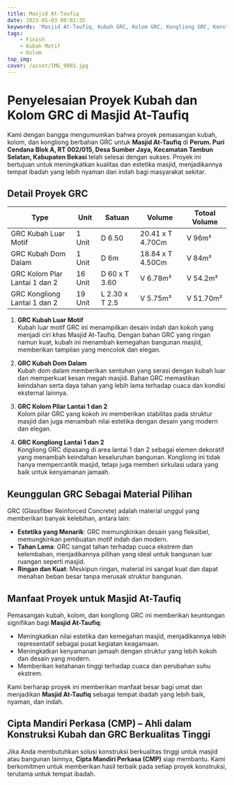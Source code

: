 ```yaml
---
title: Masjid At-Taufiq
date: 2023-05-03 00:02:35
keywords: 'Masjid At-Taufiq, Kubah GRC, Kolom GRC, Kongliong GRC, Konstruksi Masjid, GRC Berkualitas, Proyek Kubah Masjid, Masjid di Bekasi, Pemasangan Kubah GRC, GRC Pilar Masjid, Desain Kubah Motif, Krawangan GRC, Pembuatan Kolom Masjid'
tags: 
    - Finish
    - Kubah Motif
    - Kolom
top_img:
cover: /asset/IMG_9003.jpg
---
```


# **Penyelesaian Proyek Kubah dan Kolom GRC di Masjid At-Taufiq**  

Kami dengan bangga mengumumkan bahwa proyek pemasangan kubah, kolom, dan kongliong berbahan GRC untuk **Masjid At-Taufiq** di **Perum. Puri Cendana Blok A, RT 002/015, Desa Sumber Jaya, Kecamatan Tambun Selatan, Kabupaten Bekasi** telah selesai dengan sukses. Proyek ini bertujuan untuk meningkatkan kualitas dan estetika masjid, menjadikannya tempat ibadah yang lebih nyaman dan indah bagi masyarakat sekitar.  

## **Detail Proyek GRC**  

|       Type      |  Unit  | Satuan |   Volume    | Totoal Volume |
| --------------- | ------ | ------ | ----------- | ------------- |
| GRC Kubah Luar Motif | 1 Unit | D 6.50 | 20.41 x T 4.70Cm | V 96m² |
| GRC Kubah Dom Dalam | 1 Unit | D 6m | 18.84 x T 4.50Cm | V 84m² |
| GRC Kolom Plar Lantai 1 dan 2 | 16 Unit | D 60 x T 3.60 | V 6.78m² | V 54.2m² |
| GRC Kongliong Lantai 1 dan 2 | 19 Unit | L 2.30 x T 2.5 | V 5.75m² | V 51.70m² |


1. **GRC Kubah Luar Motif**  
   Kubah luar motif GRC ini menampilkan desain indah dan kokoh yang menjadi ciri khas Masjid At-Taufiq. Dengan bahan GRC yang ringan namun kuat, kubah ini menambah kemegahan bangunan masjid, memberikan tampilan yang mencolok dan elegan.  

2. **GRC Kubah Dom Dalam**  
   Kubah dom dalam memberikan sentuhan yang serasi dengan kubah luar dan memperkuat kesan megah masjid. Bahan GRC memastikan keindahan serta daya tahan yang lebih lama terhadap cuaca dan kondisi eksternal lainnya.  

3. **GRC Kolom Pilar Lantai 1 dan 2**  
   Kolom pilar GRC yang kokoh ini memberikan stabilitas pada struktur masjid dan juga menambah nilai estetika dengan desain yang modern dan elegan.  

4. **GRC Kongliong Lantai 1 dan 2**  
   Kongliong GRC dipasang di area lantai 1 dan 2 sebagai elemen dekoratif yang menambah keindahan keseluruhan bangunan. Kongliong ini tidak hanya mempercantik masjid, tetapi juga memberi sirkulasi udara yang baik untuk kenyamanan jamaah.  

## **Keunggulan GRC Sebagai Material Pilihan**  
GRC (Glassfiber Reinforced Concrete) adalah material unggul yang memberikan banyak kelebihan, antara lain:  
- **Estetika yang Menarik**: GRC memungkinkan desain yang fleksibel, memungkinkan pembuatan motif indah dan modern.  
- **Tahan Lama**: GRC sangat tahan terhadap cuaca ekstrem dan kelembaban, menjadikannya pilihan yang ideal untuk bangunan luar ruangan seperti masjid.  
- **Ringan dan Kuat**: Meskipun ringan, material ini sangat kuat dan dapat menahan beban besar tanpa merusak struktur bangunan.  

## **Manfaat Proyek untuk Masjid At-Taufiq**  
Pemasangan kubah, kolom, dan kongliong GRC ini memberikan keuntungan signifikan bagi **Masjid At-Taufiq**:  
- Meningkatkan nilai estetika dan kemegahan masjid, menjadikannya lebih representatif sebagai pusat kegiatan keagamaan.  
- Meningkatkan kenyamanan jamaah dengan struktur yang lebih kokoh dan desain yang modern.  
- Memberikan ketahanan tinggi terhadap cuaca dan perubahan suhu ekstrem.  

Kami berharap proyek ini memberikan manfaat besar bagi umat dan menjadikan **Masjid At-Taufiq** sebagai tempat ibadah yang lebih baik, nyaman, dan indah.  

## **Cipta Mandiri Perkasa (CMP) – Ahli dalam Konstruksi Kubah dan GRC Berkualitas Tinggi**  
Jika Anda membutuhkan solusi konstruksi berkualitas tinggi untuk masjid atau bangunan lainnya, **Cipta Mandiri Perkasa (CMP)** siap membantu. Kami berkomitmen untuk memberikan hasil terbaik pada setiap proyek konstruksi, terutama untuk tempat ibadah.